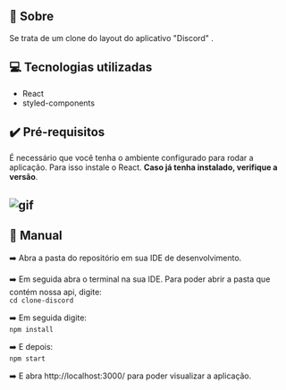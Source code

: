 ## :memo: Sobre
<p>Se trata de um clone do layout do aplicativo "Discord" </strong>.</p> 

## :computer: Tecnologias utilizadas
<ul>
	<li>React</li>
	<li>styled-components</li>
</ul>

## :heavy_check_mark: Pré-requisitos
É necessário que você tenha o ambiente configurado para rodar a aplicação. Para isso instale o React. <strong>Caso já tenha instalado, verifique a versão</strong>.

 ## ![gif](https://github.com/helsabrina/DesafioApiMentoria/blob/master/demo/a.gif)

## :bookmark_tabs: Manual
:arrow_right: Abra a pasta do repositório em sua IDE de desenvolvimento.

:arrow_right: Em seguida abra o terminal na sua IDE. Para poder abrir a pasta que contém nossa api, digite:<br>
`cd clone-discord`

:arrow_right: Em seguida digite:<br>
`npm install`

:arrow_right: E depois:<br>
`npm start`

:arrow_right: E abra http://localhost:3000/ para poder visualizar a aplicação. 
